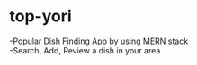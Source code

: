 # top-yori
-Popular Dish Finding App by using MERN stack <br>
-Search, Add, Review a dish in your area 

